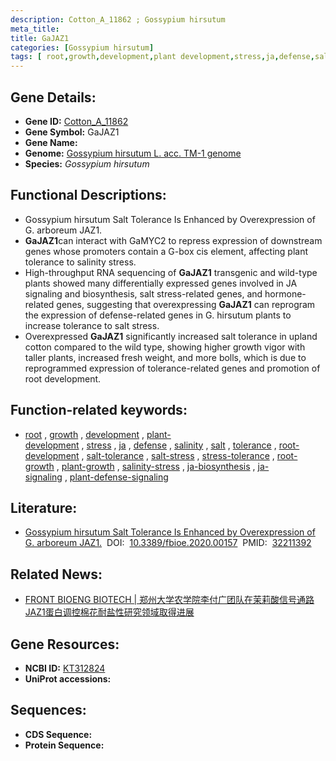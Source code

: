 ```yaml
---
description: Cotton_A_11862 ; Gossypium hirsutum
meta_title:
title: GaJAZ1
categories: [Gossypium hirsutum]
tags: [ root,growth,development,plant development,stress,ja,defense,salinity,salt,tolerance,root development,salt tolerance,salt stress,stress tolerance,root growth,plant growth,salinity stress,ja biosynthesis,ja signaling,plant defense signaling ]
---
```


## Gene Details:
- **Gene ID:**	[Cotton_A_11862]()
- **Gene Symbol:** GaJAZ1
- **Gene Name:** 
- **Genome:** [Gossypium hirsutum L. acc. TM-1 genome]()
- **Species:** *Gossypium hirsutum*

## Functional Descriptions:
   - Gossypium hirsutum Salt Tolerance Is Enhanced by Overexpression of G. arboreum JAZ1.
   - **GaJAZ1**can interact with GaMYC2 to repress expression of downstream genes whose promoters contain a G-box cis element, affecting plant tolerance to salinity stress.
   - High-throughput RNA sequencing of **GaJAZ1** transgenic and wild-type plants showed many differentially expressed genes involved in JA signaling and biosynthesis, salt stress-related genes, and hormone-related genes, suggesting that overexpressing **GaJAZ1** can reprogram the expression of defense-related genes in G. hirsutum plants to increase tolerance to salt stress.
   - Overexpressed **GaJAZ1** significantly increased salt tolerance in upland cotton compared to the wild type, showing higher growth vigor with taller plants, increased fresh weight, and more bolls, which is due to reprogrammed expression of tolerance-related genes and promotion of root development.

## Function-related keywords:
   - [root](/tags/root/)&nbsp;,&nbsp;[growth](/tags/growth/)&nbsp;,&nbsp;[development](/tags/development/)&nbsp;,&nbsp;[plant-development](/tags/plant-development/)&nbsp;,&nbsp;[stress](/tags/stress/)&nbsp;,&nbsp;[ja](/tags/ja/)&nbsp;,&nbsp;[defense](/tags/defense/)&nbsp;,&nbsp;[salinity](/tags/salinity/)&nbsp;,&nbsp;[salt](/tags/salt/)&nbsp;,&nbsp;[tolerance](/tags/tolerance/)&nbsp;,&nbsp;[root-development](/tags/root-development/)&nbsp;,&nbsp;[salt-tolerance](/tags/salt-tolerance/)&nbsp;,&nbsp;[salt-stress](/tags/salt-stress/)&nbsp;,&nbsp;[stress-tolerance](/tags/stress-tolerance/)&nbsp;,&nbsp;[root-growth](/tags/root-growth/)&nbsp;,&nbsp;[plant-growth](/tags/plant-growth/)&nbsp;,&nbsp;[salinity-stress](/tags/salinity-stress/)&nbsp;,&nbsp;[ja-biosynthesis](/tags/ja-biosynthesis/)&nbsp;,&nbsp;[ja-signaling](/tags/ja-signaling/)&nbsp;,&nbsp;[plant-defense-signaling](/tags/plant-defense-signaling/)

## Literature:
   - [Gossypium hirsutum Salt Tolerance Is Enhanced by Overexpression of G. arboreum JAZ1.]( https://www.frontiersin.org/articles/10.3389/fbioe.2020.00157/full)&nbsp;&nbsp;DOI:&nbsp;&nbsp;[10.3389/fbioe.2020.00157](https://www.frontiersin.org/articles/10.3389/fbioe.2020.00157/full)&nbsp;&nbsp;PMID:&nbsp;&nbsp;[32211392](https://pubmed.ncbi.nlm.nih.gov/32211392/)

## Related News:
   - [FRONT BIOENG BIOTECH | 郑州大学农学院李付广团队在茉莉酸信号通路JAZ1蛋白调控棉花耐盐性研究领域取得进展](https://mp.weixin.qq.com/s?__biz=Mzg3MDEwNDEyMg==&mid=2247487703&idx=3&sn=a2b698dce5351e7ba191f1dba1ebd155&chksm=ce93bd82f9e43494c6c59bf32446f7390f1f88375025766d4e3974b2048a361d73b700f787aa&scene=27#wechat_redirect)

## Gene Resources:
- **NCBI ID:**  [KT312824](https://www.ncbi.nlm.nih.gov/gene/?term=KT312824)
- **UniProt accessions:** [](https://www.uniprot.org/uniprotkb//entry)



## Sequences:
- **CDS Sequence:**
- **Protein Sequence:**
